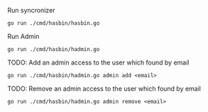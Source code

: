 
Run syncronizer
```
go run ./cmd/hasbin/hasbin.go
```

Run Admin
```
go run ./cmd/hasbin/hadmin.go
```

TODO: Add an admin access to the user which found by email
```
go run ./cmd/hasbin/hadmin.go admin add <email>
```

TODO: Remove an admin access to the user which found by email
```
go run ./cmd/hasbin/hadmin.go admin remove <email>
```
